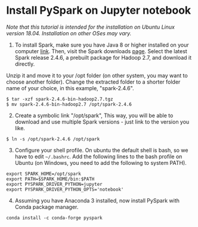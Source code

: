 # Install PySpark on Jupyter notebook 

*Note that this tutorial is intended for the installation on Ubuntu Linux version 18.04. Installation on other OSes may vary.*

1. To install Spark, make sure you have Java 8 or higher installed on your computer [link](https://docs.oracle.com/javase/8/docs/technotes/guides/install/install_overview.html). Then, visit the Spark downloads [page](http://spark.apache.org/downloads.html). Select the latest Spark release 2.4.6, a prebuilt package for Hadoop 2.7, and download it directly.

Unzip it and move it to your /opt folder (on other system, you may want to choose another folder). Change the extracted folder to a shorter folder name of your choice, in this example, "spark-2.4.6". 
```
$ tar -xzf spark-2.4.6-bin-hadoop2.7.tgz
$ mv spark-2.4.6-bin-hadoop2.7 /opt/spark-2.4.6
```

2. Create a symbolic link "/opt/spark", This way, you will be able to download and use multiple Spark versions - just link to the version you like. 
```
$ ln -s /opt/spark-2.4.6 /opt/spark̀
```

3. Configure your shell profile. On ubuntu the default shell is bash, so we have to edit `~/.bashrc`. Add the following lines to the bash profile on Ubuntu (on Windows, you need to add the following to system PATH). 

```
export SPARK_HOME=/opt/spark
export PATH=$SPARK_HOME/bin:$PATH
export PYSPARK_DRIVER_PYTHON=jupyter
export PYSPARK_DRIVER_PYTHON_OPTS='notebook'
```

4. Assuming you have Anaconda 3 installed, now install PySpark with Conda package manager.
```
conda install -c conda-forge pyspark
```

